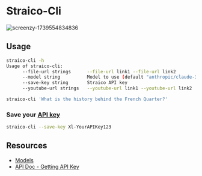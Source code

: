 # Straico-Cli

![screenzy-1739554834836](https://github.com/user-attachments/assets/4a0f14f8-c4c2-4dc8-aedf-706e85c3535e)

## Usage

```bash
straico-cli -h                                                                                                                 ~ RC=130
Usage of straico-cli:
      --file-url strings      --file-url link1 --file-url link2
      --model string          Model to use (default "anthropic/claude-3-haiku:beta")
      --save-key string       Straico API key
      --youtube-url strings   --youtube-url link1 --youtube-url link2
```

```bash
straico-cli 'What is the history behind the French Quarter?'
```

### Save your [API key](https://documenter.getpostman.com/view/5900072/2s9YyzddrR)
```bash
straico-cli --save-key Xl-YourAPIKey123
```

## Resources
- [Models](https://straico.com/multimodel/)
- [API Doc - Getting API Key](https://documenter.getpostman.com/view/5900072/2s9YyzddrR)
